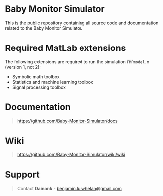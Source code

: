 # Baby Monitor Simulator
This is the public repository containing all source code and documentation related to the Baby Monitor Simulator.

# Required MatLab extensions
The following extensions are required to run the simulation `FMPmodel.m` (version 1, not 2):
* Symbolic math toolbox
* Statistics and machine learning toolbox
* Signal processing toolbox

# Documentation
> https://github.com/Baby-Monitor-Simulator/docs

# Wiki
> https://github.com/Baby-Monitor-Simulator/wiki/wiki

# Support
> Contact **Dainank** - benjamin.lu.whelan@gmail.com
